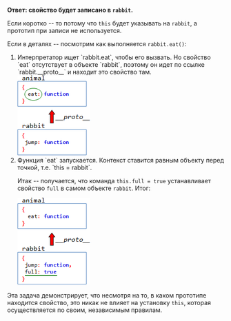 **Ответ: свойство будет записано в `rabbit`.**

Если коротко -- то потому что `this` будет указывать на `rabbit`, а прототип при записи не используется.

Если в деталях -- посмотрим как выполняется `rabbit.eat()`:
<ol>
<li>Интерпретатор ищет `rabbit.eat`, чтобы его вызвать. Но свойство `eat` отсутствует в объекте `rabbit`, поэтому он идет по ссылке `rabbit.__proto__` и находит это свойство там.
<img src="proto5.png">
</li>
<li>Функция `eat` запускается. Контекст ставится равным объекту перед точкой, т.е. `this = rabbit`.

Итак -- получается, что команда `this.full = true` устанавливает свойство `full` в самом объекте `rabbit`. Итог:

<img src="proto6.png">
</li>
</ol>
 
Эта задача демонстрирует, что несмотря на то, в каком прототипе находится свойство, это никак не влияет на установку `this`, которая осуществляется по своим, независимым правилам.